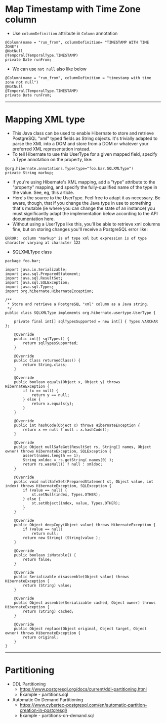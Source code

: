 # Map Timestamp with Time Zone column
* Use `columnDefinition` attribute in `Column` annotation
```
@Column(name = "run_from", columnDefinition= "TIMESTAMP WITH TIME ZONE")
@NotNull
@Temporal(TemporalType.TIMESTAMP)
private Date runFrom;
```
* We can use `not null` also like below
```
@Column(name = "run_from", columnDefinition = "timestamp with time zone not null")
@NotNull
@Temporal(TemporalType.TIMESTAMP)
private Date runFrom;
```
------
# Mapping XML type
* This Java class can be used to enable Hibernate to store and retrieve PostgreSQL "xml" typed fields as String objects. It's trivially adapted to parse the XML into a DOM and store from a DOM or whatever your preferred XML representation instead.
* To tell Hibernate to use this UserType for a given mapped field, specify a Type annotation on the property, like:
```
@org.hibernate.annotations.Type(type="foo.bar.SQLXMLType")
private String markup;
```
* If you're using Hibernate's XML mapping, add a "type" attribute to the "property" mapping, and specify the fully-qualified name of the type in the value. See, eg, this article.
* Here's the source to the UserType. Feel free to adapt it as necessary. Be aware, though, that if you change the Java type in use to something that's mutable (ie where you can change the state of an instance) you must significantly adapt the implementation below according to the API documentation here.
* Without using a UserType like this, you'll be able to retrieve xml columns fine, but on storing changes you'll receive a PostgreSQL error like:
```
ERROR:  column "markup" is of type xml but expression is of type character varying at character 122
```
* SQLXMLType class
```
package foo.bar;

import java.io.Serializable;
import java.sql.PreparedStatement;
import java.sql.ResultSet;
import java.sql.SQLException;
import java.sql.Types;
import org.hibernate.HibernateException;

/**
 * Store and retrieve a PostgreSQL "xml" column as a Java string.
 */
public class SQLXMLType implements org.hibernate.usertype.UserType {

    private final int[] sqlTypesSupported = new int[] { Types.VARCHAR };

    @Override
    public int[] sqlTypes() {
        return sqlTypesSupported;
    }

    @Override
    public Class returnedClass() {
        return String.class;
    }

    @Override
    public boolean equals(Object x, Object y) throws HibernateException {
        if (x == null) {
            return y == null;
        } else {
            return x.equals(y);
        }
    }

    @Override
    public int hashCode(Object x) throws HibernateException {
        return x == null ? null : x.hashCode();
    }

    @Override
    public Object nullSafeGet(ResultSet rs, String[] names, Object owner) throws HibernateException, SQLException {
        assert(names.length == 1);
        String xmldoc = rs.getString( names[0] );
        return rs.wasNull() ? null : xmldoc;
    }

    @Override
    public void nullSafeSet(PreparedStatement st, Object value, int index) throws HibernateException, SQLException {
        if (value == null) {
            st.setNull(index, Types.OTHER);
        } else {
            st.setObject(index, value, Types.OTHER);
        }
    }

    @Override
    public Object deepCopy(Object value) throws HibernateException {
        if (value == null)
            return null;
        return new String( (String)value );
    }

    @Override
    public boolean isMutable() {
        return false;
    }

    @Override
    public Serializable disassemble(Object value) throws HibernateException {
        return (String) value;
    }

    @Override
    public Object assemble(Serializable cached, Object owner) throws HibernateException {
        return (String) cached;
    }

    @Override
    public Object replace(Object original, Object target, Object owner) throws HibernateException {
        return original;
    }
}
```
------
# Partitioning
* DDL Partitioning
	* https://www.postgresql.org/docs/current/ddl-partitioning.html
	* Example - partitions.sql
* Automatic On Demand Partitioning
	* https://www.cybertec-postgresql.com/en/automatic-partition-creation-in-postgresql/
	* Example - partitions-on-demand.sql